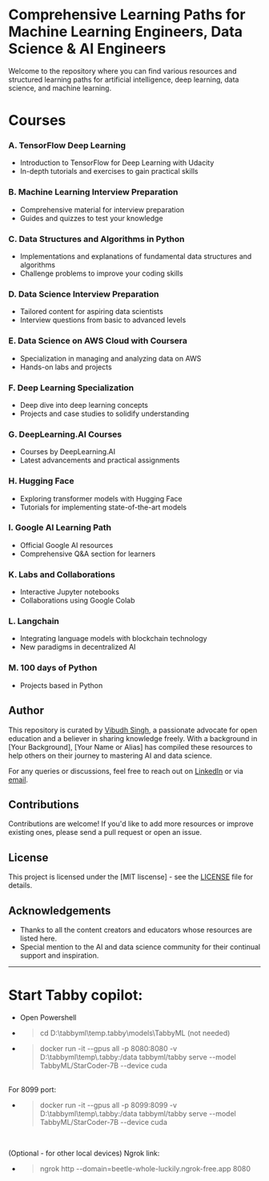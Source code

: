 # Comprehensive Learning Paths for Machine Learning Engineers, Data Science & AI Engineers

Welcome to the repository where you can find various resources and structured learning paths for artificial intelligence, deep learning, data science, and machine learning.

# Courses

### A. TensorFlow Deep Learning
- Introduction to TensorFlow for Deep Learning with Udacity
- In-depth tutorials and exercises to gain practical skills

### B. Machine Learning Interview Preparation
- Comprehensive material for interview preparation
- Guides and quizzes to test your knowledge

### C. Data Structures and Algorithms in Python
- Implementations and explanations of fundamental data structures and algorithms
- Challenge problems to improve your coding skills

### D. Data Science Interview Preparation
- Tailored content for aspiring data scientists
- Interview questions from basic to advanced levels

### E. Data Science on AWS Cloud with Coursera
- Specialization in managing and analyzing data on AWS
- Hands-on labs and projects

### F. Deep Learning Specialization
- Deep dive into deep learning concepts
- Projects and case studies to solidify understanding

### G. DeepLearning.AI Courses
- Courses by DeepLearning.AI
- Latest advancements and practical assignments

### H. Hugging Face
- Exploring transformer models with Hugging Face
- Tutorials for implementing state-of-the-art models

### I. Google AI Learning Path
- Official Google AI resources
- Comprehensive Q&A section for learners

### K. Labs and Collaborations
- Interactive Jupyter notebooks
- Collaborations using Google Colab

### L. Langchain
- Integrating language models with blockchain technology
- New paradigms in decentralized AI

### M. 100 days of Python
- Projects based in Python

## Author

This repository is curated by [Vibudh Singh](https://www.linkedin.com/in/vibudh/), a passionate advocate for open education and a believer in sharing knowledge freely. With a background in [Your Background], [Your Name or Alias] has compiled these resources to help others on their journey to mastering AI and data science.

For any queries or discussions, feel free to reach out on [LinkedIn](https://www.linkedin.com/in/vibudh/) or via [email](ivibudh@gmail.com).

## Contributions

Contributions are welcome! If you'd like to add more resources or improve existing ones, please send a pull request or open an issue.

## License

This project is licensed under the [MIT liscense] - see the [LICENSE](LICENSE) file for details.

## Acknowledgements

- Thanks to all the content creators and educators whose resources are listed here.
- Special mention to the AI and data science community for their continual support and inspiration.


<hr>

# Start Tabby copilot:

- Open Powershell
- > cd D:\tabbyml\temp\.tabby\models\TabbyML (not needed)
- > docker run -it --gpus all -p 8080:8080 -v D:\tabbyml\temp\\.tabby:/data tabbyml/tabby serve --model TabbyML/StarCoder-7B --device cuda

<br>
For 8099 port: 

- > docker run -it --gpus all -p 8099:8099 -v D:\tabbyml\temp\\.tabby:/data tabbyml/tabby serve --model TabbyML/StarCoder-7B --device cuda
<br>

(Optional - for other local devices) Ngrok link:

- > ngrok http --domain=beetle-whole-luckily.ngrok-free.app 8080


